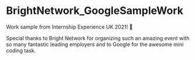 # BrightNetwork_GoogleSampleWork

Work sample from Internship Experience UK 2021! 🎊

Special thanks to Bright Network for organizing such an amazing event with so many fantastic leading employers and to Google for the awesome mini coding task.

